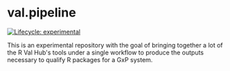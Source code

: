 # val.pipeline

<!-- badges: start -->
[![Lifecycle: experimental](https://img.shields.io/badge/lifecycle-experimental-orange.svg)](https://lifecycle.r-lib.org/articles/stages.html#experimental)
<!-- badges: end -->
  
This is an experimental repository with the goal of bringing together a lot of the R Val Hub's tools under a single workflow to produce the outputs necessary to qualify R packages for a GxP system.
